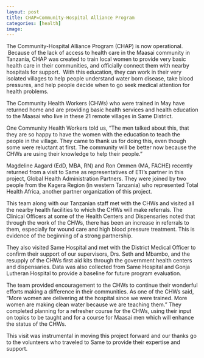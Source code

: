 ```yaml
---
layout: post
title: CHAP=Community-Hospital Alliance Program
categories: [health]
image:
---
```


The Community-Hospital Alliance Program (CHAP) is now operational.  Because of the lack of access to health care in the Maasai community in Tanzania, CHAP was created to train local women to provide very basic health care in their communities, and officially connect them with nearby hospitals for support.  With this education, they can work in their very isolated villages to help people understand water born disease, take blood pressures, and help people decide when to go seek medical attention for health problems.

The Community Health Workers (CHWs) who were trained in May have returned home and are providing basic health services and health education to the Maasai who live in these 21 remote villages in Same District.

One Community Health Workers told us, “The men talked about this, that they are so happy to have the women with the education to teach the people in the village. They came to thank us for doing this, even though some were reluctant at first. The community will be better now because the CHWs are using their knowledge to help their people.”

Magdeline Aagard (EdD, MBA, RN) and Ron Ommen (MA, FACHE) recently returned from a visit to Same as representatives of ETI’s partner in this project, Global Health Administration Partners. They were joined by two people from the Kagera Region (in western Tanzania) who represented Total Health Africa, another partner organization of this project.

This team along with our Tanzanian staff met with the CHWs and visited all the nearby health facilities to which the CHWs will make referrals. The Clinical Officers at some of the Health Centers and Dispensaries noted that through the work of the CHWs, there has been an increase in referrals to them, especially for wound care and high blood pressure treatment. This is evidence of the beginning of a strong partnership.

They also visited Same Hospital and met with the District Medical Officer to confirm their support of our supervisors, Drs. Seth and Mbambo, and the resupply of the CHWs first aid kits through the government health centers and dispensaries. Data was also collected from Same Hospital and Gonja Lutheran Hospital to provide a baseline for future program evaluation.

The team provided encouragement to the CHWs to continue their wonderful efforts making a difference in their communities. As one of the CHWs said, “More women are delivering at the hospital since we were trained. More women are making clean water because we are teaching them.” They completed planning for a refresher course for the CHWs, using their input on topics to be taught and for a course for Maasai men which will enhance the status of the CHWs.

This visit was instrumental in moving this project forward and our thanks go to the volunteers who traveled to Same to provide their expertise and support.
